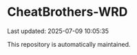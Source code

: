 # CheatBrothers-WRD

Last updated: 2025-07-09 10:05:35

This repository is automatically maintained.
